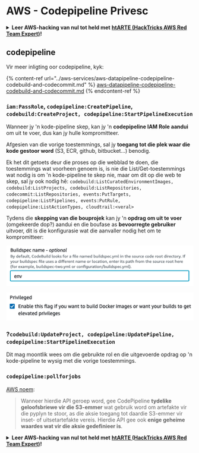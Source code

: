 # AWS - Codepipeline Privesc

<details>

<summary><strong>Leer AWS-hacking van nul tot held met</strong> <a href="https://training.hacktricks.xyz/courses/arte"><strong>htARTE (HackTricks AWS Red Team Expert)</strong></a><strong>!</strong></summary>

Ander maniere om HackTricks te ondersteun:

* As jy jou **maatskappy geadverteer wil sien in HackTricks** of **HackTricks in PDF wil aflaai**, kyk na die [**SUBSCRIPTION PLANS**](https://github.com/sponsors/carlospolop)!
* Kry die [**offisiële PEASS & HackTricks swag**](https://peass.creator-spring.com)
* Ontdek [**The PEASS Family**](https://opensea.io/collection/the-peass-family), ons versameling eksklusiewe [**NFTs**](https://opensea.io/collection/the-peass-family)
* **Sluit aan by die** 💬 [**Discord-groep**](https://discord.gg/hRep4RUj7f) of die [**telegram-groep**](https://t.me/peass) of **volg** ons op **Twitter** 🐦 [**@hacktricks_live**](https://twitter.com/hacktricks_live)**.**
* **Deel jou hacking-truuks deur PR's in te dien by die** [**HackTricks**](https://github.com/carlospolop/hacktricks) en [**HackTricks Cloud**](https://github.com/carlospolop/hacktricks-cloud) GitHub-opslagplekke.

</details>

## codepipeline

Vir meer inligting oor codepipeline, kyk:

{% content-ref url="../aws-services/aws-datapipeline-codepipeline-codebuild-and-codecommit.md" %}
[aws-datapipeline-codepipeline-codebuild-and-codecommit.md](../aws-services/aws-datapipeline-codepipeline-codebuild-and-codecommit.md)
{% endcontent-ref %}

### `iam:PassRole`, `codepipeline:CreatePipeline`, `codebuild:CreateProject, codepipeline:StartPipelineExecution`

Wanneer jy 'n kode-pipeline skep, kan jy 'n **codepipeline IAM Role aandui** om uit te voer, dus kan jy hulle kompromitteer.

Afgesien van die vorige toestemmings, sal jy **toegang tot die plek waar die kode gestoor word** (S3, ECR, github, bitbucket...) benodig.

Ek het dit getoets deur die proses op die webblad te doen, die toestemmings wat voorheen genoem is, is nie die List/Get-toestemmings wat nodig is om 'n kode-pipeline te skep nie, maar om dit op die web te skep, sal jy ook nodig hê: `codebuild:ListCuratedEnvironmentImages, codebuild:ListProjects, codebuild:ListRepositories, codecommit:ListRepositories, events:PutTargets, codepipeline:ListPipelines, events:PutRule, codepipeline:ListActionTypes, cloudtrail:<veral>`

Tydens die **skepping van die bouprojek** kan jy 'n **opdrag om uit te voer** (omgekeerde dop?) aandui en die boufase as **bevoorregte gebruiker** uitvoer, dit is die konfigurasie wat die aanvaller nodig het om te kompromitteer:

![](<../../../.gitbook/assets/image (53).png>)

![](<../../../.gitbook/assets/image (64).png>)

### ?`codebuild:UpdateProject, codepipeline:UpdatePipeline, codepipeline:StartPipelineExecution`

Dit mag moontlik wees om die gebruikte rol en die uitgevoerde opdrag op 'n kode-pipeline te wysig met die vorige toestemmings.

### `codepipeline:pollforjobs`

[AWS noem](https://docs.aws.amazon.com/codepipeline/latest/APIReference/API\_PollForJobs.html):

> Wanneer hierdie API geroep word, gee CodePipeline **tydelike geloofsbriewe vir die S3-emmer** wat gebruik word om artefakte vir die pyplyn te stoor, as die aksie toegang tot daardie S3-emmer vir inset- of uitsetartefakte vereis. Hierdie API gee ook **enige geheime waardes wat vir die aksie gedefinieer is**.

<details>

<summary><strong>Leer AWS-hacking van nul tot held met</strong> <a href="https://training.hacktricks.xyz/courses/arte"><strong>htARTE (HackTricks AWS Red Team Expert)</strong></a><strong>!</strong></summary>

Ander maniere om HackTricks te ondersteun:

* As jy jou **maatskappy geadverteer wil sien in HackTricks** of **HackTricks in PDF wil aflaai**, kyk na die [**SUBSCRIPTION PLANS**](https://github.com/sponsors/carlospolop)!
* Kry die [**offisiële PEASS & HackTricks swag**](https://peass.creator-spring.com)
* Ontdek [**The PEASS Family**](https://opensea.io/collection/the-peass-family), ons versameling eksklusiewe [**NFTs**](https://opensea.io/collection/the-peass-family)
* **Sluit aan by die** 💬 [**Discord-groep**](https://discord.gg/hRep4RUj7f) of die [**telegram-groep**](https://t.me/peass) of **volg** ons op **Twitter** 🐦 [**@hacktricks_live**](https://twitter.com/hacktricks_live)**.**
* **Deel jou hacking-truuks deur PR's in te dien by die** [**HackTricks**](https://github.com/carlospolop/hacktricks) en [**HackTricks Cloud**](https://github.com/carlospolop/hacktricks-cloud) GitHub-opslagplekke.

</details>
